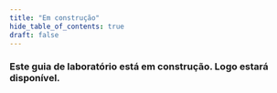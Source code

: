 ```yaml
---
title: "Em construção"
hide_table_of_contents: true
draft: false
---
```



### Este guia de laboratório está em construção. Logo estará disponível.

